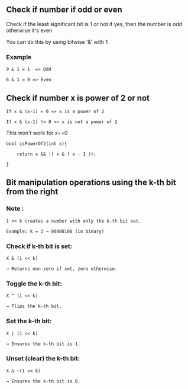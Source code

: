 ## Check if number if odd or even

Check if the least significant bit is 1 or not
if yes, then the number is odd otherwise it's even

You can do this by using bitwise '&' with 1

### Example

```
9 & 1 = 1  => Odd

6 & 1 = 0 => Even
```

## Check if number x is power of 2 or not

```
If x & (x-1) = 0 => x is a power of 2

If x & (x-1) != 0 => x is not a power of 2
```

This won't work for x==0

```
bool isPowerOf2(int x){

    return x && !( x & ( x - 1 ));

}
```

## Bit manipulation operations using the k-th bit from the right

### Note :

```
1 << k creates a number with only the k-th bit set.

Example: k = 2 → 00000100 (in binary)
```

### Check if k-th bit is set:

```
X & (1 << k)

→ Returns non-zero if set, zero otherwise.
```

### Toggle the k-th bit:

```
X ^ (1 << k)

→ Flips the k-th bit.
```

### Set the k-th bit:

```
X | (1 << k)

→ Ensures the k-th bit is 1.
```

### Unset (clear) the k-th bit:

```
X & ~(1 << k)

→ Ensures the k-th bit is 0.
```
